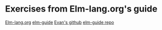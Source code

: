 # Exercises from Elm-lang.org's guide

[Elm-lang.org](https://elm-lang.org)
[elm-guide](https://guide.elm-lang.org)
[Evan's github](https://github.com/evancz)
[elm-guide repo](https://github.com/evancz/guide.elm-lang.org)
